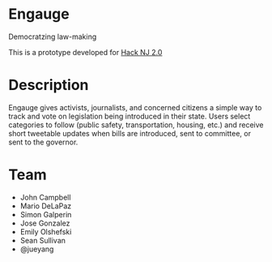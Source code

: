 # Engauge

Democratzing law-making

This is a prototype developed for [Hack NJ 2.0](http://www.hackjersey.com/)

# Description

Engauge gives activists, journalists, and concerned citizens a simple way to track and vote on legislation being introduced in their state. Users select categories to follow (public safety, transportation, housing, etc.) and receive short tweetable updates when bills are introduced, sent to committee, or sent to the governor. 

# Team

- John Campbell
- Mario DeLaPaz
- Simon Galperin
- Jose Gonzalez
- Emily Olshefski
- Sean Sullivan
- @jueyang
